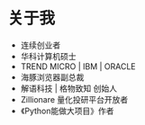 # 关于我

<Carousel circle imgwidth="200px" :slides="[{
        img: '/public/IMG_0025.jpeg',
        text: ' | '
    }]"
/>

<Loc top="30%">

* 连续创业者
* 华科计算机硕士
* TREND MICRO | IBM | ORACLE
* 海豚浏览器副总裁
* 解语科技 | 格物致知 创始人
* Zillionare 量化投研平台开放者
* 《Python能做大项目》作者
</Loc>
